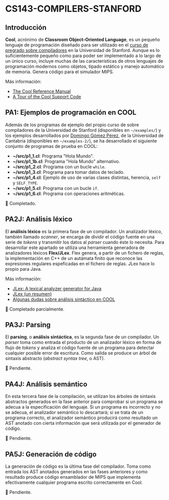 # CS143-COMPILERS-STANFORD

## Introducción

**Cool**, acrónimo de **Classroom Object-Oriented Language**, es un pequeño lenguaje de programación diseñado para ser utilizado en el [curso de pregrado sobre compiladores](https://lagunita.stanford.edu/courses/Engineering/Compilers/Fall2014/info) en la Universidad de Stanford. Aunque es lo suficientemente pequeño como para poder ser implementado a lo largo de un único curso, incluye muchas de las características de otros lenguajes de programación modernos como objetos, tipado estático y manejo automático de memoria. Genera código para el simulador MIPS.

Más información:

* [The Cool Reference Manual](https://lagunita.stanford.edu/assets/courseware/v1/27e1a38f1161e61d91c25a4b1805489b/c4x/Engineering/Compilers/asset/cool_manual.pdf)
* [A Tour of the Cool Support Code](https://lagunita.stanford.edu/assets/courseware/v1/115f9c1f48cffa3192f23dc37c3a4eee/c4x/Engineering/Compilers/asset/cool-tour.pdf)


## PA1: Ejemplos de programación en COOL

Además de los programas de ejemplo del propio curso de sobre compiladores de la Universidad de Stanford (disponibles en `~/examples/`) y los ejemplos desarrollados por [Domingo Gómez Pérez](http://personales.unican.es/gomezd/cv/index.html), de la Universidad de Cantabria (disponibles en `~/examples-2/`), se ha desarrollado el siguiente conjunto de programas de prueba en COOL:

* **~/src/p1_1.cl**: Programa "Hola Mundo".
* **~/src/p1_1b.cl**: Programa "Hola Mundo" alternativo.
* **~/src/p1_2.cl**: Programa con un bucle `while`.
* **~/src/p1_3.cl**: Programa para tomar datos de teclado.
* **~/src/p1_4.cl**: Ejemplo de uso de varias clases distintas, herencia, `self` y `SELF_TYPE`.
* **~/src/p1_5.cl**: Programa con un bucle `if`.
* **~/src/p1_6.cl**: Programa con operaciones aritméticas.

&#x1F535; Completado.


## PA2J: Análisis léxico

El **análisis léxico** es la primera fase de un compilador. Un analizador léxico, también llamado *scanner*, se encarga de dividir el código fuente en una serie de *tokens* y transmitir los datos al *parser* cuando éste lo necesita. Para desarrollar este apartado se utiliza una herramienta generadora de analizadores léxicos **Flex/JLex**. Flex genera, a partir de un fichero de reglas, la implementación en C++ de un autámata finito que reconoce las expresiones regulares espeficadas en el fichero de reglas. JLex hace lo propio para Java.

Más información:

* [JLex: A lexical analyzer generator for Java](https://www.cs.princeton.edu/~appel/modern/java/JLex/current/manual.html)
* [JLex (un resumen)](http://pages.cs.wisc.edu/~fischer/cs536.s05/course.hold/html/NOTES/2a.JLEX.html)
* [Algunas dudas sobre análisis sintáctico en COOL](https://groups.google.com/forum/#!topic/ucb.class.cs164/vCfBi-kkieg)

&#x1F535; Completado parcialmente.


## PA3J: Parsing

El **parsing**, o **análisis sintáctica**, es la segunda fase de un compilador. Un *parser* toma como entrada el producto de un analizador léxico en forma de flujo de *tokens* y analiza el código fuente de un programa para detectar cualquier posible error de escritura. Como salida se produce un árbol de sintaxis abstracto (*abstract syntax tree*, o AST).

&#x1F534; Pendiente.


## PA4J: Análisis semántico

En esta tercera fase de la compilación, se utilizan los árboles de sintaxis abstractos generados en la fase anterior para comprobar si un programa se adecua a la especificación del lenguaje. Si un programa es incorrecto y no se adecua, el analizador semántico lo descartará; si se trata de un programa correcto, el analizador semántico producirá como resultado un AST anotado con cierta información que será utilizada por el generador de código.

&#x1F534; Pendiente.


## PA5J: Generación de código

La generación de código es la última fase del compilador. Toma como entrada los AST anotados generados en las fases anteriores y como resultado produce código ensamblador de MIPS que implementa efectivamente cualquier programa escrito correctamente en Cool.

&#x1F534; Pendiente.
